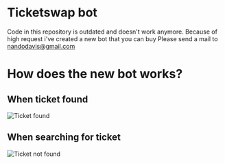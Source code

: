 # Ticketswap bot

Code in this repository is outdated and doesn't work anymore. Because of high request i've created a new bot that you can buy
Please send a mail to nandodavis@gmail.com

# How does the new bot works?

## When ticket found

![Ticket found](https://github.com/davisnando/ticketswap_bot/blob/master/assets/ticket_found.gif?raw=true)

## When searching for ticket

![Ticket not found](https://github.com/davisnando/ticketswap_bot/blob/master/assets/ticket_not_found.gif?raw=true)
